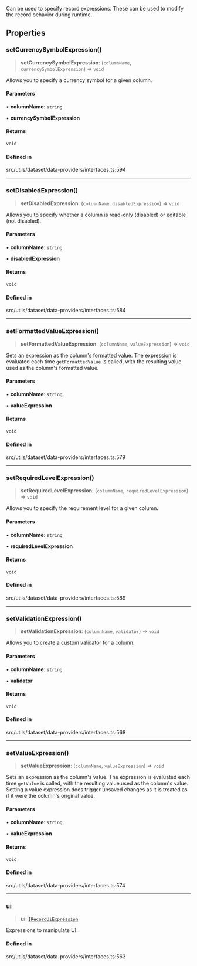 Can be used to specify record expressions. These can be used to modify the record behavior during runtime.

## Properties

### setCurrencySymbolExpression()

> **setCurrencySymbolExpression**: (`columnName`, `currencySymbolExpression`) => `void`

Allows you to specify a currency symbol for a given column.

#### Parameters

• **columnName**: `string`

• **currencySymbolExpression**

#### Returns

`void`

#### Defined in

src/utils/dataset/data-providers/interfaces.ts:594

***

### setDisabledExpression()

> **setDisabledExpression**: (`columnName`, `disabledExpression`) => `void`

Allows you to specify whether a column is read-only (disabled) or editable (not disabled).

#### Parameters

• **columnName**: `string`

• **disabledExpression**

#### Returns

`void`

#### Defined in

src/utils/dataset/data-providers/interfaces.ts:584

***

### setFormattedValueExpression()

> **setFormattedValueExpression**: (`columnName`, `valueExpression`) => `void`

Sets an expression as the column's formatted value. The expression is evaluated each time `getFormattedValue` is called, with the resulting value used as the column's  formatted value.

#### Parameters

• **columnName**: `string`

• **valueExpression**

#### Returns

`void`

#### Defined in

src/utils/dataset/data-providers/interfaces.ts:579

***

### setRequiredLevelExpression()

> **setRequiredLevelExpression**: (`columnName`, `requiredLevelExpression`) => `void`

Allows you to specify the requirement level for a given column.

#### Parameters

• **columnName**: `string`

• **requiredLevelExpression**

#### Returns

`void`

#### Defined in

src/utils/dataset/data-providers/interfaces.ts:589

***

### setValidationExpression()

> **setValidationExpression**: (`columnName`, `validator`) => `void`

Allows you to create a custom validator for a column.

#### Parameters

• **columnName**: `string`

• **validator**

#### Returns

`void`

#### Defined in

src/utils/dataset/data-providers/interfaces.ts:568

***

### setValueExpression()

> **setValueExpression**: (`columnName`, `valueExpression`) => `void`

Sets an expression as the column's value. The expression is evaluated each time `getValue` is called, with the resulting value used as the column's value.
Setting a value expression does trigger unsaved changes as it is treated as if it were the column's original value.

#### Parameters

• **columnName**: `string`

• **valueExpression**

#### Returns

`void`

#### Defined in

src/utils/dataset/data-providers/interfaces.ts:574

***

### ui

> **ui**: [`IRecordUiExpression`](IRecordUiExpression.md)

Expressions to manipulate UI.

#### Defined in

src/utils/dataset/data-providers/interfaces.ts:563
